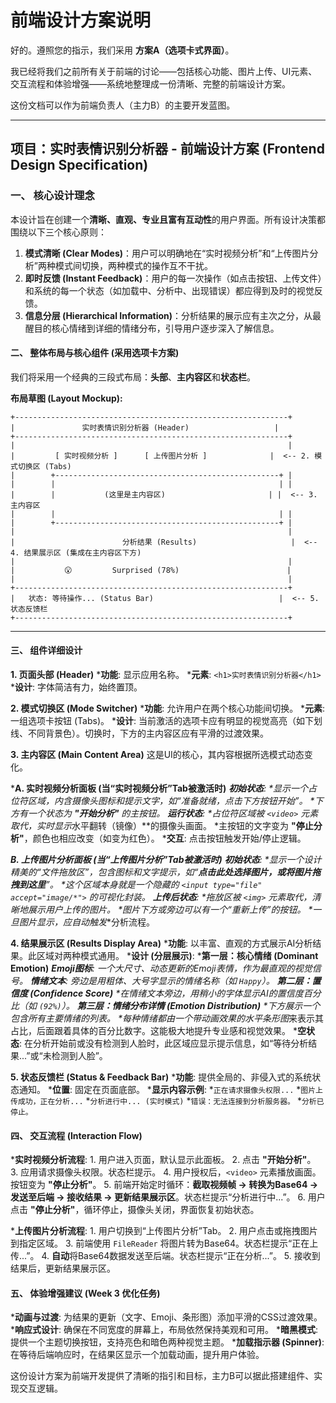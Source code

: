# 前端设计方案说明

好的。遵照您的指示，我们采用 **方案A（选项卡式界面）**。

我已经将我们之前所有关于前端的讨论——包括核心功能、图片上传、UI元素、交互流程和体验增强——系统地整理成一份清晰、完整的前端设计方案。

这份文档可以作为前端负责人（主力B）的主要开发蓝图。

---

## **项目：实时表情识别分析器 - 前端设计方案 (Frontend Design Specification)**

### **一、 核心设计理念**

本设计旨在创建一个**清晰、直观、专业且富有互动性**的用户界面。所有设计决策都围绕以下三个核心原则：

1. **模式清晰 (Clear Modes)**：用户可以明确地在“实时视频分析”和“上传图片分析”两种模式间切换，两种模式的操作互不干扰。
2. **即时反馈 (Instant Feedback)**：用户的每一次操作（如点击按钮、上传文件）和系统的每一个状态（如加载中、分析中、出现错误）都应得到及时的视觉反馈。
3. **信息分层 (Hierarchical Information)**：分析结果的展示应有主次之分，从最醒目的核心情绪到详细的情绪分布，引导用户逐步深入了解信息。

#### **二、 整体布局与核心组件 (采用选项卡方案)**

我们将采用一个经典的三段式布局：**头部**、**主内容区**和**状态栏**。

**布局草图 (Layout Mockup):**

```mermaid
+-------------------------------------------------------------+
|               实时表情识别分析器 (Header)                   |
+-------------------------------------------------------------+
|                                                             |
|         [ 实时视频分析 ]      [ 上传图片分析 ]              |  <-- 2. 模式切换区 (Tabs)
|        +--------------------------------------------------+ |
|        |                                                  | |
|        |           (这里是主内容区)                       | |  <-- 3. 主内容区
|        |                                                  | |
|        +--------------------------------------------------+ |
|                                                             |
|                        分析结果 (Results)                     |  <-- 4. 结果展示区 (集成在主内容区下方)
|                                                             |
|           😮         Surprised (78%)                        |
|                                                             |
+-------------------------------------------------------------+
|   状态: 等待操作... (Status Bar)                            |  <-- 5. 状态反馈栏
+-------------------------------------------------------------+
```

---

#### **三、 组件详细设计**

**1. 页面头部 (Header)**
***功能**: 显示应用名称。
***元素**: `<h1>实时表情识别分析器</h1>`
***设计**: 字体简洁有力，始终置顶。

**2. 模式切换区 (Mode Switcher)**
***功能**: 允许用户在两个核心功能间切换。
***元素**: 一组选项卡按钮 (Tabs)。
***设计**: 当前激活的选项卡应有明显的视觉高亮（如下划线、不同背景色）。切换时，下方的主内容区应有平滑的过渡效果。

**3. 主内容区 (Main Content Area)**
这是UI的核心，其内容根据所选模式动态变化。

***A. 实时视频分析面板 (当“实时视频分析”Tab被激活时)**
    ***初始状态**:
        *显示一个占位符区域，内含摄像头图标和提示文字，如“准备就绪，点击下方按钮开始”。
        *下方有一个状态为 **"开始分析"** 的主按钮。
    ***运行状态**:
        *占位符区域被 `<video>` 元素取代，实时显示**水平翻转（镜像）**的摄像头画面。
        *主按钮的文字变为 **"停止分析"**，颜色也相应改变（如变为红色）。
    ***交互**: 点击按钮触发开始/停止逻辑。

***B. 上传图片分析面板 (当“上传图片分析”Tab被激活时)**
    ***初始状态**:
        *显示一个设计精美的“文件拖放区”，包含图标和文字提示，如“**点击此处选择图片，或将图片拖拽到这里**”。
        *这个区域本身就是一个隐藏的 `<input type="file" accept="image/*">` 的可视化封装。
    ***上传后状态**:
        *拖放区被 `<img>` 元素取代，清晰地展示用户上传的图片。
        *图片下方或旁边可以有一个“重新上传”的按钮。
        *一旦图片显示，应**自动触发**分析流程。

**4. 结果展示区 (Results Display Area)**
***功能**: 以丰富、直观的方式展示AI分析结果。此区域对两种模式通用。
***设计 (分层展示)**:
    ***第一层：核心情绪 (Dominant Emotion)**
        ***Emoji图标**: 一个大尺寸、动态更新的Emoji表情，作为最直观的视觉信号。
        ***情绪文本**: 旁边是用粗体、大号字显示的情绪名称（如 `Happy`）。
    ***第二层：置信度 (Confidence Score)**
        *在情绪文本旁边，用稍小的字体显示AI的置信度百分比（如 `(92%)`）。
    ***第三层：情绪分布详情 (Emotion Distribution)**
        *下方展示一个包含所有主要情绪的列表。
        *每种情绪都由一个带动画效果的**水平条形图**来表示其占比，后面跟着具体的百分比数字。这能极大地提升专业感和视觉效果。
    ***空状态**: 在分析开始前或没有检测到人脸时，此区域应显示提示信息，如“等待分析结果...”或“未检测到人脸”。

**5. 状态反馈栏 (Status & Feedback Bar)**
***功能**: 提供全局的、非侵入式的系统状态通知。
***位置**: 固定在页面底部。
***显示内容示例**:
    *`正在请求摄像头权限...`
    *`图片上传成功，正在分析...`
    *`分析进行中... (实时模式)`
    *`错误：无法连接到分析服务器。`
    *`分析已停止。`

#### **四、 交互流程 (Interaction Flow)**

***实时视频分析流程**:
    1.  用户进入页面，默认显示此面板。
    2.  点击 **"开始分析"**。
    3.  应用请求摄像头权限。状态栏提示。
    4.  用户授权后，`<video>` 元素播放画面。按钮变为 **"停止分析"**。
    5.  前端开始定时循环：**截取视频帧 -> 转换为Base64 -> 发送至后端 -> 接收结果 -> 更新结果展示区**。状态栏提示“分析进行中...”。
    6.  用户点击 **"停止分析"**，循环停止，摄像头关闭，界面恢复初始状态。

***上传图片分析流程**:
    1.  用户切换到“上传图片分析”Tab。
    2.  用户点击或拖拽图片到指定区域。
    3.  前端使用 `FileReader` 将图片转为Base64。状态栏提示“正在上传...”。
    4.  **自动**将Base64数据发送至后端。状态栏提示“正在分析...”。
    5.  接收到结果后，更新结果展示区。

#### **五、 体验增强建议 (Week 3 优化任务)**

***动画与过渡**: 为结果的更新（文字、Emoji、条形图）添加平滑的CSS过渡效果。
***响应式设计**: 确保在不同宽度的屏幕上，布局依然保持美观和可用。
***暗黑模式**: 提供一个主题切换按钮，支持亮色和暗色两种视觉主题。
***加载指示器 (Spinner)**: 在等待后端响应时，在结果区显示一个加载动画，提升用户体验。

这份设计方案为前端开发提供了清晰的指引和目标，主力B可以据此搭建组件、实现交互逻辑。